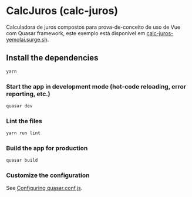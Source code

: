 # CalcJuros (calc-juros)

Calculadora de juros compostos para prova-de-conceito de uso de Vue com Quasar framework, este exemplo está disponível em [calc-juros-yemolai.surge.sh](http://calc-juros-yemolai.surge.sh).

## Install the dependencies
```bash
yarn
```

### Start the app in development mode (hot-code reloading, error reporting, etc.)
```bash
quasar dev
```

### Lint the files
```bash
yarn run lint
```

### Build the app for production
```bash
quasar build
```

### Customize the configuration
See [Configuring quasar.conf.js](https://quasar.dev/quasar-cli/quasar-conf-js).
